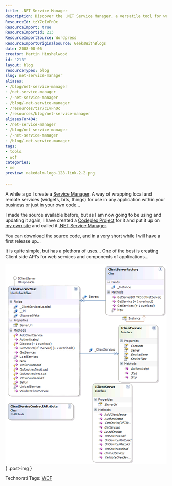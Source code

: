 ```yaml
---
title: .NET Service Manager
description: Discover the .NET Service Manager, a versatile tool for wrapping local and remote services. Download the source code and enhance your applications today!
ResourceId: tzY7cIvFnOc
ResourceImport: true
ResourceImportId: 213
ResourceImportSource: Wordpress
ResourceImportOriginalSource: GeeksWithBlogs
date: 2008-08-06
creator: Martin Hinshelwood
id: "213"
layout: blog
resourceTypes: blog
slug: net-service-manager
aliases:
- /blog/net-service-manager
- /net-service-manager
- /-net-service-manager
- /blog/-net-service-manager
- /resources/tzY7cIvFnOc
- /resources/blog/net-service-manager
aliasesFor404:
- /net-service-manager
- /blog/net-service-manager
- /-net-service-manager
- /blog/-net-service-manager
tags:
- tools
- wcf
categories:
- me
preview: nakedalm-logo-128-link-2-2.png

---
```

A while a go I create a [Service Manager](http://blog.hinshelwood.com/articles/Creating-a-managed-service-factory-Article.aspx). A way of wrapping local and remote services (widgets, bits, things) for use in any application within your business or just in your own code…

I made the source available before, but as I am now going to be using and updating it again, I have created a [Codeplex Project](http://codeplex.com/ServiceManager) for it and put it up on [my own site](http://hinshelwood.com/ServiceManager.aspx) and called it [.NET Service Manager](http://hinshelwood.com/ServiceManager.aspx).

You can download the source code, and in a very short while I will have a first release up…

It is quite simple, but has a plethora of uses… One of the best is creating Client side API’s for web services and components of applications…

![.NET Service Manager](images/Creatingaservicemanager_8C3D-image_thumb_4-1-1.png)
{ .post-img }

Technorati Tags: [WCF](http://technorati.com/tags/WCF)
